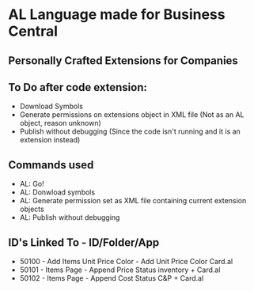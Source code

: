 # AL Language made for Business Central
## Personally Crafted Extensions for Companies



## To Do after code extension:
* Download Symbols
* Generate permissions on extensions object in XML file (Not as an AL object, reason unknown)
* Publish without debugging (Since the code isn't running and it is an extension instead)

## Commands used
* AL: Go!
* AL: Donwload symbols
* AL: Generate permission set as XML file containing current extension objects
* AL: Publish without debugging

## ID's Linked To - ID/Folder/App
* 50100 - Add Items Unit Price Color - Add Unit Price Color Card.al
* 50101 - Items Page - Append Price Status inventory + Card.al
* 50102 - Items Page - Append Cost Status C&P + Card.al
